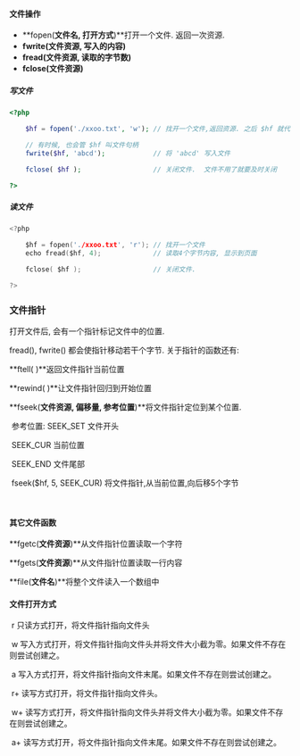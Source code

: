 #### 文件操作

* **fopen\(**文件名, 打开方式**\)**打开一个文件. 返回一次资源.
* **fwrite\(**文件资源, 写入的内容**\)**
* **fread\(**文件资源, 读取的字节数**\)**
* **fclose\(**文件资源**\)**

##### 写文件

```php
<?php

    $hf = fopen('./xxoo.txt', 'w'); // 找开一个文件,返回资源. 之后 $hf 就代表这个文件

    // 有时候, 也会管 $hf 叫文件句柄
    fwrite($hf, 'abcd');            // 将 'abcd' 写入文件

    fclose( $hf );                  // 关闭文件.  文件不用了就要及时关闭

?>
```

##### 读文件

```c
<?php

    $hf = fopen('./xxoo.txt', 'r'); // 找开一个文件
    echo fread($hf, 4);             // 读取4个字节内容, 显示到页面

    ​fclose( $hf );                  // 关闭文件. 

?>
```

### 文件指针

打开文件后, 会有一个指针标记文件中的位置.

fread\(\), fwrite\(\) 都会使指针移动若干个字节. 关于指针的函数还有:

**ftell\( \)**返回文件指针当前位置

**rewind\( \)**让文件指针回归到开始位置

**fseek\(**文件资源, 偏移量, 参考位置**\)**将文件指针定位到某个位置.

​ 参考位置: SEEK\_SET 文件开头

​ SEEK\_CUR 当前位置

​ SEEK\_END 文件尾部

​ fseek\($hf, 5, SEEK\_CUR\) 将文件指针,从当前位置,向后移5个字节

​

#### 其它文件函数

**fgetc\(**文件资源**\)**从文件指针位置读取一个字符

**fgets\(**文件资源**\)**从文件指针位置读取一行内容

**file\(**文件名**\)**将整个文件读入一个数组中

#### 文件打开方式

​ r 只读方式打开，将文件指针指向文件头

​ w 写入方式打开，将文件指针指向文件头并将文件大小截为零。如果文件不存在则尝试创建之。

​ a 写入方式打开，将文件指针指向文件末尾。如果文件不存在则尝试创建之。

​ r+ 读写方式打开，将文件指针指向文件头。

​ w+ 读写方式打开，将文件指针指向文件头并将文件大小截为零。如果文件不存在则尝试创建之。

​ a+ 读写方式打开，将文件指针指向文件末尾。如果文件不存在则尝试创建之。

